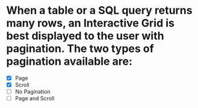 # When a table or a SQL query returns many rows, an Interactive Grid is best displayed to the user with pagination. The two types of pagination available are:

- [x] Page
- [x] Scroll
- [ ] No Pagination
- [ ] Page and Scroll